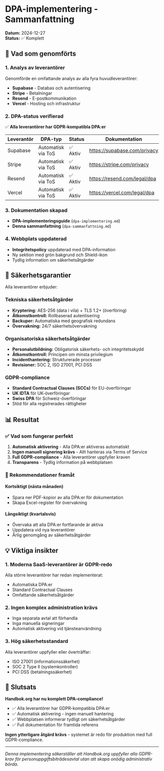 # DPA-implementering - Sammanfattning

**Datum:** 2024-12-27  
**Status:** ✅ Komplett

## 🎯 Vad som genomförts

### 1. Analys av leverantörer
Genomförde en omfattande analys av alla fyra huvudleverantörer:

- **Supabase** - Databas och autentisering
- **Stripe** - Betalningar  
- **Resend** - E-postkommunikation
- **Vercel** - Hosting och infrastruktur

### 2. DPA-status verifierad
✅ **Alla leverantörer har GDPR-kompatibla DPA:er**

| Leverantör | DPA-typ | Status | Dokumentation |
|------------|---------|---------|---------------|
| Supabase | Automatisk via ToS | ✅ Aktiv | https://supabase.com/privacy |
| Stripe | Automatisk via ToS | ✅ Aktiv | https://stripe.com/privacy |
| Resend | Automatisk via ToS | ✅ Aktiv | https://resend.com/legal/dpa |
| Vercel | Automatisk via ToS | ✅ Aktiv | https://vercel.com/legal/dpa |

### 3. Dokumentation skapad
- **DPA-implementeringsguide** (`dpa-implementering.md`)
- **Denna sammanfattning** (`dpa-sammanfattning.md`)

### 4. Webbplats uppdaterad
- **Integritetspolicy** uppdaterad med DPA-information
- Ny sektion med grön bakgrund och Shield-ikon
- Tydlig information om säkerhetsåtgärder

## 🔐 Säkerhetsgarantier

Alla leverantörer erbjuder:

### Tekniska säkerhetsåtgärder
- **Kryptering:** AES-256 (data i vila) + TLS 1.2+ (överföring)
- **Åtkomstkontroll:** Rollbaserad autentisering
- **Backuper:** Automatiska med geografisk redundans
- **Övervakning:** 24/7 säkerhetsövervakning

### Organisatoriska säkerhetsåtgärder
- **Personalutbildning:** Obligatorisk säkerhets- och integritetsskydd
- **Åtkomstkontroll:** Principen om minsta privilegium
- **Incidenthantering:** Strukturerade processer
- **Revisioner:** SOC 2, ISO 27001, PCI DSS

### GDPR-compliance
- **Standard Contractual Clauses (SCCs)** för EU-överföringar
- **UK IDTA** för UK-överföringar
- **Swiss DPA** för Schweiz-överföringar
- Stöd för alla registrerades rättigheter

## 📊 Resultat

### ✅ Vad som fungerar perfekt
1. **Automatisk aktivering** - Alla DPA:er aktiveras automatiskt
2. **Ingen manuell signering krävs** - Allt hanteras via Terms of Service
3. **Full GDPR-compliance** - Alla leverantörer uppfyller kraven
4. **Transparens** - Tydlig information på webbplatsen

### 🎯 Rekommendationer framåt

#### Kortsiktigt (nästa månaden)
- Spara ner PDF-kopior av alla DPA:er för dokumentation
- Skapa Excel-register för övervakning

#### Långsiktigt (kvartalsvis)
- Övervaka att alla DPA:er fortfarande är aktiva
- Uppdatera vid nya leverantörer
- Årlig genomgång av säkerhetsåtgärder

## 💡 Viktiga insikter

### 1. Moderna SaaS-leverantörer är GDPR-redo
Alla större leverantörer har redan implementerat:
- Automatiska DPA:er
- Standard Contractual Clauses
- Omfattande säkerhetsåtgärder

### 2. Ingen komplex administration krävs
- Inga separata avtal att förhandla
- Inga manuella signeringar
- Automatisk aktivering vid tjänsteanvändning

### 3. Hög säkerhetsstandard
Alla leverantörer uppfyller eller överträffar:
- ISO 27001 (informationssäkerhet)
- SOC 2 Type II (systemkontroller)
- PCI DSS (betalningssäkerhet)

## 🚀 Slutsats

**Handbok.org har nu komplett DPA-compliance!**

- ✅ Alla leverantörer har GDPR-kompatibla DPA:er
- ✅ Automatisk aktivering - ingen manuell hantering
- ✅ Webbplatsen informerar tydligt om säkerhetsåtgärder
- ✅ Full dokumentation för framtida referens

**Ingen ytterligare åtgärd krävs** - systemet är redo för produktion med full GDPR-compliance.

---

*Denna implementering säkerställer att Handbok.org uppfyller alla GDPR-krav för personuppgiftsbiträdesavtal utan att skapa onödig administrativ börda.* 